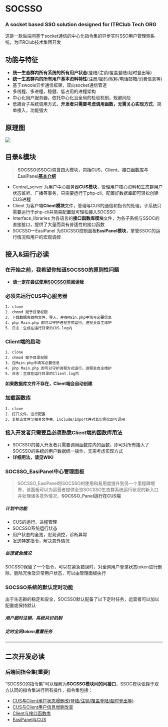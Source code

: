 # SOCSSO
### A socket based SSO solution designed for ITRClub Tech ORG

这是一款后端间基于socket通信的中心化指令集的异步实时SSO用户管理侧系统，为ITRClub技术集团开发

## 功能与特征
* **统一生态群内所有系统的所有用户状态**(登陆/注销/覆盖登陆/超时登出等)
* **统一生态群内的所有用户基本资料特性**(注册/密码/昵称/电话邮箱/消费信息等)
* 基于swoole异步通信框架，双向socket通信管道
* 多线程、多进程，稳健、低占用的进程架构
* 中心化用户服务器，依托中心化且全局的检验机制，规避风险
* 低耦合子系统调用方式，**开发者只需要考虑调用函数，无需关心实现方式**，简单接入，功能强大

## 原理图
![](https://s1.ax1x.com/2018/08/11/PcVtbj.jpg)

## 目录&模块
> **SOCSSO(SSOC)包含四大模块，包括CUS、Client、接口函数库与EasiPanel[基本介绍](http://dev.itrclub.com/LYJSpeedX/SOCSSO/wiki/%5BBefore+ALL%5DSOCSSO%E5%9F%BA%E6%9C%AC%E4%BB%8B%E7%BB%8D)**


* Central_server 为用户中心服务器**CUS模块**，管理用户核心资料和生态群用户状态监听、广播等事务，只需要运行于php-cli，配置好数据库即可轻松创建CUS进程
* Client 为客户端**Client模块**文件，管理与CUS的通信和指令的处理，子系统只需要运行于php-cli并简易配置就可轻松接入SOCSSO
* Interface_libraries 为各语言的**接口函数库模块**文件，为各子系统与SSOC的直接接口，提供了大量而具有普适性的接口函数
* SOCSSO—EasiPanel 为SOCSSO控制面板**EasiPanel模块**，掌管SSOC的运行情况和用户的宏观调控

## 接入&运行必读

### 在开始之前，我希望你知道SOCSSO的原则性问题
* **[请一定在尝试使用SOCSSO前阅读我](http://dev.itrclub.com/LYJSpeedX/SOCSSO/wiki/%5BBefore+ALL%5DSOCSSO%E5%9F%BA%E6%9C%AC%E4%BB%8B%E7%BB%8D)**


### 必须先运行CUS中心服务器
```
1. clone
2. chmod 赋予目录权限
3. 下载数据库结构文件，导入，并在Main.php中填写必要信息
4. php Main.php 即可以守护进程方式运行，进程会自主维护
5. 日志：生成在运行目录的CUS.log内
```

### Client端的启动
```
1. clone
2. chmod 赋予目录权限
3. 在Main.php中填写必要信息
4. php Main.php 即可以守护进程方式运行，进程会自主维护
5. 日志：生成在运行目录的Client.log内
```
**如果数据库文件不存在，Client端会自动创建**

### 加载函数库
```
1. clone
2. 打开文件，进行配置
3. 复制该文件至相关文件夹，include/import并对其实例化即可调用
```

### 接入开发者只需要且必须熟悉Client端的函数库用法
* SOCSSO的接入开发者只需要调用函数库内的函数，即可对所有接入了SOCSSO的系统的用户数据统一操作，无需考虑实现方式  
* **详细用法，请见WIKI**

### SOCSSO_EasiPanel中心管理面板
> SOCSSO_EasiPanel将SOCSSO的使用和易用度提升到另一个里程碑境界，该面板可以为运营者提供全览SOCSSO生态群系统运行状况的新入口并处理诸多意外情况，**SOCSSO_Panel运行在CUS端**

##### 计划中功能
* CUS的运行、进程管理
* SOCSSO系统运行状态
* 用户状态的全览，宏观调控，诊断异常
* 发送特定指令，解决意外情况

##### 处理紧急情况
SOCSSO保留了一个指令，可以在紧急错误时，对全网用户登录状态token进行删除，删除冗余及异常用户状态，可以由管理面板执行

### SOCSSO系统的默认定时功能
出于生态群的稳定和安全，SOCSSO默认配备了以下定时任务，运营者可以加以配置或保持默认

##### 用户超时注销，系统共识机制

##### 定时全网token重置任务

-----


## 二次开发必读

### 后端间指令集[重要]
“SOCSSO的指令集”可以理解为**SOCSSO模块间的间接口**，SSOC模块依靠于双方认同的指令集进行所有操作，指令集包括：
* [CUS与Client用户状态增删改(登陆/注销/覆盖登陆/超时登出等)](http://dev.itrclub.com/LYJSpeedX/SOCSSO/wiki/%E6%8C%87%E4%BB%A4%E9%9B%86-%E7%94%A8%E6%88%B7%E7%8A%B6%E6%80%81%E7%9B%B8%E5%85%B3)
* [CUS与Client用户信息增删改查](http://dev.itrclub.com/LYJSpeedX/SOCSSO/wiki/%E6%8C%87%E4%BB%A4%E9%9B%86-%E7%94%A8%E6%88%B7%E4%BF%A1%E6%81%AF%E7%9B%B8%E5%85%B3) 
* [Client与接口函数库](http://dev.itrclub.com/LYJSpeedX/SOCSSO/wiki/%E6%8E%A5%E5%8F%A3%E5%87%BD%E6%95%B0%E5%BA%93%E6%8C%87%E4%BB%A4%E6%A0%BC%E5%BC%8F)
* [EasiPanel与CUS]()
